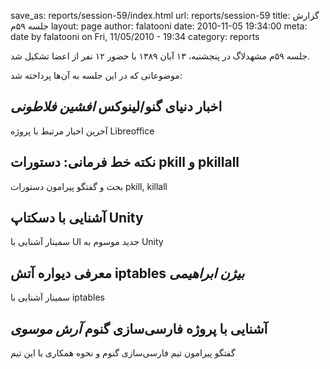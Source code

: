 save_as: reports/session-59/index.html
url: reports/session-59
title: گزارش جلسه ۵۹‌م
layout: page
author: falatooni
date: 2010-11-05 19:34:00
meta: date by falatooni on Fri, 11/05/2010 - 19:34
category: reports

جلسه ۵۹‌م مشهدلاگ در پنجشنبه، ۱۳ آبان ۱۳۸۹ با حضور ۱۲ نفر از اعضا تشکیل شد.


<!--more-->



موضوعاتی که در این جلسه به آن‌ها پرداخته شد:  

## اخبار دنیای گنو/لینوکس *افشین فلاطونی*
آخرین اخبار مرتبط با پروژه Libreoffice  

## نکته خط فرمانی: دستورات pkill و pkillall
بحث و گفتگو پیرامون دستورات pkill, killall  

## آشنایی با دسکتاپ Unity
سمینار آشنایی با UI جدید موسوم به Unity  

## معرفی دیواره آتش iptables *بیژن ابراهیمی*
سمینار آشنایی با iptables  

## آشنایی با پروژه فارسی‌سازی گنوم *آرش موسوی*
گفتگو پیرامون تیم فارسی‌سازی گنوم و نحوه همکاری با این تیم
